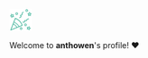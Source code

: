 <link rel="stylesheet"  href="https://github.com/anthowen/anthowen/raw/master/style.css"></link>

<div class='page-wrapper'>
        <br>
        <br>
        <br>
        <br>
        <img src="https://github.com/anthowen/anthowen/raw/master/tada.svg?sanitize=true" width="40" height="40">
        <p>Welcome to <b>anthowen</b>'s profile! ❤️</p>
        <br>
        <br>
        <br>
        <br>
</div>

